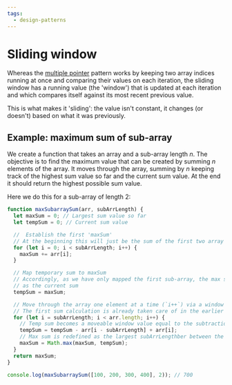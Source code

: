```yaml
---
tags:
  - design-patterns
---
```


# Sliding window

Whereas the [multiple pointer](Multiple_pointers.md) pattern works by keeping
two array indices running at once and comparing their values on each iteration,
the sliding window has a running value (the 'window') that is updated at each
iteration and which compares itself against its most recent previous value.

This is what makes it 'sliding': the value isn't constant, it changes (or
doesn't) based on what it was previously.

## Example: maximum sum of sub-array

We create a function that takes an array and a sub-array length _n_. The
objective is to find the maximum value that can be created by summing _n_
elements of the array. It moves through the array, summing by _n_ keeping track
of the highest sum value so far and the current sum value. At the end it should
return the highest possible sum value.

Here we do this for a sub-array of length 2:

```ts
function maxSubarraySum(arr, subArrLength) {
  let maxSum = 0; // Largest sum value so far
  let tempSum = 0; // Current sum value

  //  Establish the first 'maxSum'
  // At the beginning this will just be the sum of the first two array elements
  for (let i = 0; i < subArrLength; i++) {
    maxSum += arr[i];
  }

  // Map temporary sum to maxSum
  // Accordingly, as we have only mapped the first sub-array, the max sum will be the same
  // as the current sum
  tempSum = maxSum;

  // Move through the array one element at a time (`i++`) via a window starting from the element that is equal to `subArrLength`
  // The first sum calculation is already taken care of in the earlier loop and stored in `maxSum`, so we don't have to worry about missing the elements in indices less than subArrLength
  for (let i = subArrLength; i < arr.length; i++) {
    // Temp sum becomes a moveable window value equal to the subtraction of the previous element and the addition of next element in line
    tempSum = tempSum - arr[i - subArrLength] + arr[i];
    // Max sum is redefined as the largest subArrLengthber between the previous highest and the current value of tempSum
    maxSum = Math.max(maxSum, tempSum);
  }
  return maxSum;
}

console.log(maxSubarraySum([100, 200, 300, 400], 2)); // 700
```
